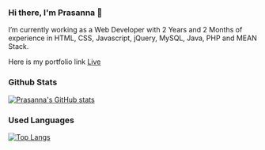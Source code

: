 ### Hi there, I'm Prasanna 👋

I’m currently working as a Web Developer with 2 Years and 2 Months of experience in HTML, CSS, Javascript, jQuery, MySQL, Java, PHP and MEAN Stack.

Here is my portfolio link [Live](https://lucky-sherbet-f2e31c.netlify.app/)

<!--
**pvk13797/pvk13797** is a ✨ _special_ ✨ repository because its `README.md` (this file) appears on your GitHub profile.

Here are some ideas to get you started:

- 🔭 I’m currently working on ...
- 🌱 I’m currently learning ...
- 👯 I’m looking to collaborate on ...
- 🤔 I’m looking for help with ...
- 💬 Ask me about ...
- 📫 How to reach me: ...
- 😄 Pronouns: ...
- ⚡ Fun fact: ...
-->

### Github Stats
[![Prasanna's GitHub stats](https://github-readme-stats.vercel.app/api?username=pvk13797)](https://github.com/pvk13797/github-readme-stats)

### Used Languages
[![Top Langs](https://github-readme-stats.vercel.app/api/top-langs/?username=pvk13797)](https://github.com/pvk13797/github-readme-stats)


